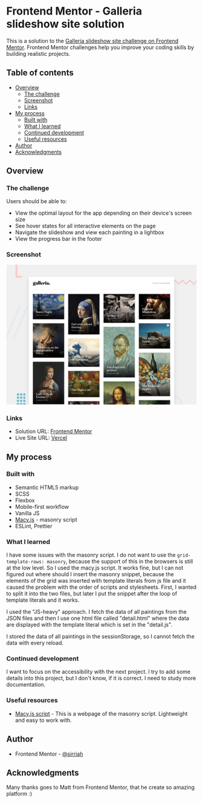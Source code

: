 # Frontend Mentor - Galleria slideshow site solution

This is a solution to the [Galleria slideshow site challenge on Frontend Mentor](https://www.frontendmentor.io/challenges/galleria-slideshow-site-tEA4pwsa6). Frontend Mentor challenges help you improve your coding skills by building realistic projects.

## Table of contents

- [Overview](#overview)
  - [The challenge](#the-challenge)
  - [Screenshot](#screenshot)
  - [Links](#links)
- [My process](#my-process)
  - [Built with](#built-with)
  - [What I learned](#what-i-learned)
  - [Continued development](#continued-development)
  - [Useful resources](#useful-resources)
- [Author](#author)
- [Acknowledgments](#acknowledgments)


## Overview

### The challenge

Users should be able to:

- View the optimal layout for the app depending on their device's screen size
- See hover states for all interactive elements on the page
- Navigate the slideshow and view each painting in a lightbox
- View the progress bar in the footer

### Screenshot

![](./screenshot.jpg)


### Links

- Solution URL: [Frontend Mentor](https://your-solution-url.com)
- Live Site URL: [Vercel](https://fm-galleria-slideshow-site-sirriah.vercel.app)

## My process

### Built with

- Semantic HTML5 markup
- SCSS
- Flexbox
- Mobile-first workflow
- Vanilla JS
- [Macy.js](https://github.com/bigbite/macy.js) - masonry script
- ESLint, Prettier


### What I learned

I have some issues with the masonry script. I do not want to use the `grid-template-rows: masonry`, because the support of this in the browsers is still at the low level. So I used the macy.js script. It works fine, but I can not figured out where should I insert the masonry snippet, because the elements of the grid was inserted with template literals from js file and it caused the problem with the order of scripts and stylesheets. First, I wanted to split it into the two files, but later I put the snippet after the loop of template literals and it works.

I used the "JS-heavy" approach. I fetch the data of all paintings from the JSON files and then I use one html file called "detail.html" where the data are displayed with the template literal which is set in the "detail.js".

I stored the data of all paintings in the sessionStorage, so I cannot fetch the data with every reload.


### Continued development

I want to focus on the accessibility with the next project. I try to add some details into this project, but I don't know, if it is correct. I need to study more documentation. 


### Useful resources

- [Macy.js script](http://macyjs.com/) - This is a webpage of the masonry script. Lightweight and easy to work with.


## Author

- Frontend Mentor - [@sirriah](https://www.frontendmentor.io/profile/sirriah)

## Acknowledgments

Many thanks goes to Matt from Frontend Mentor, that he create so amazing platform :)


